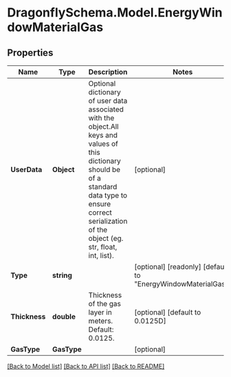 
# DragonflySchema.Model.EnergyWindowMaterialGas

## Properties

Name | Type | Description | Notes
------------ | ------------- | ------------- | -------------
**UserData** | **Object** | Optional dictionary of user data associated with the object.All keys and values of this dictionary should be of a standard data type to ensure correct serialization of the object (eg. str, float, int, list). | [optional] 
**Type** | **string** |  | [optional] [readonly] [default to "EnergyWindowMaterialGas"]
**Thickness** | **double** | Thickness of the gas layer in meters. Default: 0.0125. | [optional] [default to 0.0125D]
**GasType** | **GasType** |  | [optional] 

[[Back to Model list]](../README.md#documentation-for-models)
[[Back to API list]](../README.md#documentation-for-api-endpoints)
[[Back to README]](../README.md)

